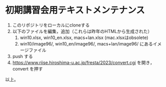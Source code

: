 # 初期講習会用テキストメンテナンス

1. このリポジトリをローカルにcloneする
1. 以下のファイルを編集，追加（これらは昨年のHTMLから生成された）
   1. win10.xlsx, win10_en.xlsx, macs+lan.xlsx (mac.xlsxはobsolete)
   1. win10/image96/, win10_en/image96/, macs+lan/image96/ にあるイメージファイル
1. push する
1. https://www.riise.hiroshima-u.ac.jp/fresta/2023/convert.cgi を開き，convert を押す

以上。
